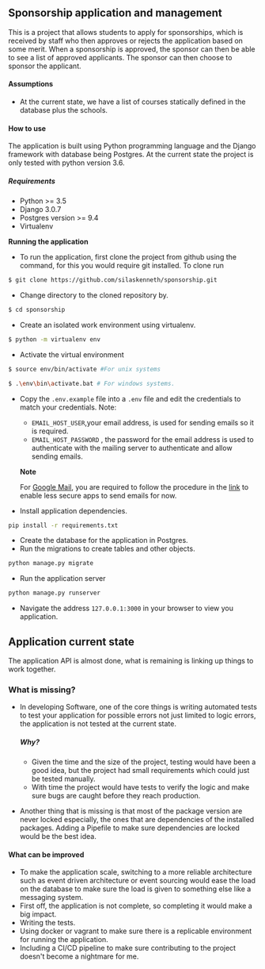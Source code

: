 ## Sponsorship application and management

This is a project that allows students to apply for sponsorships, which is received by staff who then approves or rejects the application based on some merit.
When a sponsorship is approved, the sponsor can then be able to see a list of approved applicants. The sponsor can then choose to sponsor the applicant.

#### Assumptions
- At the current state, we have a list of courses statically defined in the database plus the schools.

#### How to use
The application is built using Python programming language and the Django framework with database being Postgres.
At the current state the project is only tested with python version 3.6.
##### Requirements
 - Python >= 3.5
 - Django 3.0.7
 - Postgres version >= 9.4
 - Virtualenv

**Running the application**
- To run the application, first clone the project from github using the command, for this you would require git installed. To clone run
```bash
$ git clone https://github.com/silaskenneth/sponsorship.git
```
- Change directory to the cloned repository by.
```bash
$ cd sponsorship
```
- Create an isolated work environment using virtualenv.
```bash
$ python -m virtualenv env
```
- Activate the virtual environment
```bash
$ source env/bin/activate #For unix systems
```
```bash
$ .\env\bin\activate.bat # For windows systems.
```


- Copy the `.env.example` file into a `.env` file and edit the credentials to match your credentials.
Note: 
   - `EMAIL_HOST_USER`,your email address, is used for sending emails so it is required.
   - `EMAIL_HOST_PASSWORD` , the password for the email address is used to authenticate with the mailing server to 
   authenticate and allow sending emails.
   
   **Note**
   
   For [Google Mail](https://gmail.com), you are required to follow the procedure in the [link](https://myaccount.google.com/lesssecureapps) to enable less secure apps to send emails for now.
- Install application dependencies.
```bash
pip install -r requirements.txt
```
- Create the database for the application in Postgres.
- Run the migrations to create tables and other objects.
```bash
python manage.py migrate
```
- Run the application server
```bash
python manage.py runserver
```
- Navigate the address `127.0.0.1:3000` in your browser to view you application.

## Application current state
The application API is almost done, what is remaining is linking up things to work together.
### What is missing?
- In developing Software, one of the core things is writing automated tests to test your application for possible errors not just limited
to logic errors, the application is not tested at the current state.
   ##### Why?
   - Given the time and the size of the project, testing would have been a good idea, but the project had
   small requirements which could just be tested manually.
   - With time the project would have tests to verify the logic and make sure bugs are caught before they
   reach production.

- Another thing that is missing is that most of the package version are never locked especially,
the ones that are dependencies of the installed packages. Adding a Pipefile to make sure dependencies are locked would be the best idea.

#### What can be improved
- To make the application scale, switching to a more reliable architecture such as event driven architecture or event sourcing would ease the load on the database to make
sure the load is given to something else like a messaging system.
- First off, the application is not complete, so completing it would make a big impact.
- Writing the tests.
- Using docker or vagrant to make sure there is a replicable environment for running the application.
- Including a CI/CD pipeline to make sure contributing to the project doesn't become a nightmare for me.